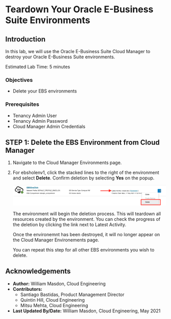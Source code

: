 # Teardown Your Oracle E-Business Suite Environments

## Introduction
In this lab, we will use the Oracle E-Business Suite Cloud Manager to destroy your Oracle E-Business Suite environments.

Estimated Lab Time: 5 minutes


### **Objectives**
* Delete your EBS environments

### **Prerequisites**
* Tenancy Admin User
* Tenancy Admin Password
* Cloud Manager Admin Credentials

## **STEP 1:** Delete the EBS Environment from Cloud Manager

1. Navigate to the Cloud Manager Environments page.

2. For ebsholenv1, click the stacked lines to the right of the environment and select **Delete**. Confirm deletion by selecting **Yes** on the popup. 

    ![](./images/delete-env.png " ")

    The environment will begin the deletion process. This will teardown all resources created by the environment. You can check the progress of the deletion by clicking the link next to Latest Activity. 

    Once the environemnt has been destroyed, it will no longer appear on the Cloud Manager Environements page. 

    You can repeat this step for all other EBS environments you wish to delete. 


## Acknowledgements

* **Author:** William Masdon, Cloud Engineering
* **Contributors:** 
  - Santiago Bastidas, Product Management Director
  - Quintin Hill, Cloud Engineering
  - Mitsu Mehta, Cloud Engineering
* **Last Updated By/Date:** William Masdon, Cloud Engineering, May 2021


